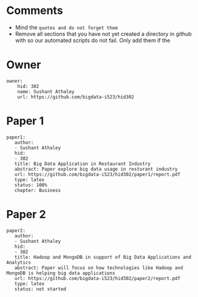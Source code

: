 # Comments

* Mind the ```quotes and do not forget them```
* Remove all sections that you have not yet created a directory in github with so our automated scripts do not fail. Only add them if the 

# Owner

```
owner:
    hid: 302
    name: Sushant Athaley
    url: https://github.com/bigdata-i523/hid302
```

# Paper 1

```
paper1:
   author: 
   - Sushant Athaley
   hid:
   - 302
   title: Big Data Application in Restaurant Industry
   abstract: Paper explore big data usage in resturant industry
   url: https://github.com/bigdata-i523/hid302/paper1/report.pdf
   type: latex
   status: 100%
   chapter: Business
```
   
# Paper 2

```
paper2:
   author: 
   - Sushant Athaley
   hid:
   - 302
   title: Hadoop and MongoDB in support of Big Data Applications and Analytics
   abstract: Paper will focus on how technologies like Hadoop and MongoDB is helping big data applications
   url: https://github.com/bigdata-i523/hid302/paper2/report.pdf
   type: latex
   status: not started
```
